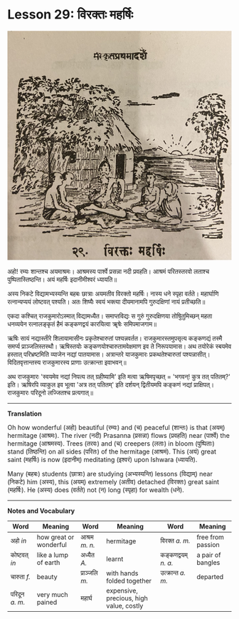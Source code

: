 # Lesson 29: विरक्तः महर्षिः

![picture of Virakta Maharishi in his hermitage surrounded by students.](./images/r1l29.jpg)

अहो! रम्यः शान्तश्च अयमाश्रमः। आश्रमस्य पार्श्वे प्रसन्ना नदी प्रवहति। आश्रमं परितस्तरवो लताश्च पुष्पितास्तिष्ठन्ति। अयं महर्षिः इदानीमीश्वरं ध्यायति॥

अस्य निकटे विद्यामभ्यस्यन्ति बहबः छात्राः अयमतीव विरक्तो महर्षिः। नास्य धने स्पृहा वर्तते। महार्घाणि रत्नान्यप्ययं लोष्टवत् पश्यति। अतः शिष्यैः स्वयं भक्त्या दीयमानामपि गुरुदक्षिणां नायं प्रतीच्छति॥

एकदा कश्चित् राजकुमारोऽस्मात् विद्यामध्यैत। समाप्तविद्यः स गुरुं गुरुदक्षिणया तोषुितुमिच्छन् महता धनव्ययेन रत्नालङ्कृतं हैमं कङ्कणद्वयं कारयित्वा ॠषेः समिपमाजगाम॥

ऋषिः सायं नद्यास्तीरे शिलायामासीनः प्रकृतेश्चारुतां पश्यन्नवर्तत। राजकुमारस्तमुपसृत्य कङ्कणद्यं तस्मै समर्प्य प्राञ्जलिस्तस्थौ। ऋषिस्तयोः कङ्कणयोश्चारुतामवेक्षमाण इव ते निरूपयामास। अथ तयोरेकं स्बयमेव हस्तात् परिभ्रष्टमिति व्याजेन नद्यां पातयामास। अत्रान्तरे याजकुमारः प्रकथतेश्चारुतां पश्यन्नासीत्। विदितवृत्तान्तस्य राजकुमारस्य प्राणाः उत्क्रान्ता इवाभवन्॥

अथ राजकुमारः 'स्वयमेव नद्यां निपत्य तत् ग्रहीष्यामि' इति मत्वा ऋषिमपृच्छत् = 'भगवन्! कुत्र तत् पतितम्?' इति। ऋषिरपि व्याकुल इव भूत्वा 'अत्र तत् पतितम्' इति दर्शयन् द्वितीयमपि कङ्कणं नद्यां प्राक्षिपत्। राजकुमारः परिदूनो लज्जितश्च प्रत्यगात्॥

---

**Translation**

Oh how wonderful (अहो) beautiful (रम्यः) and (च) peaceful (शान्तः) is that
(अयम्) hermitage (आश्रमः). The river (नदी) Prasanna (प्रसन्ना) flows (प्रवहति)
near (पार्श्वे) the hermitage (आश्रमस्य). Trees (तरवः) and (च) creepers (लताः)
in bloom (पुष्पिताः) stand (तिष्ठन्ति) on all sides (परितः) of the hermitage
(आश्रमं). This (अयं) great saint (महर्षिः) is now (इदानीम्) meditating (इश्वरं) upon Ishwara (ध्यायति).

Many (बहबः) students (छात्राः) are studying (अभ्यस्यन्ति) lessons (विद्याम्) near (निकटे) him (अस्य), this (अयम्) extremely (अतीव) detached (विरक्तः) great saint (महर्षिः). He (अस्य) does (वर्तते) not (न) long (स्पृहा) for wealth (धने).


---

**Notes and Vocabulary**

| Word | Meaning | Word | Meaning | Word | Meaning |
| --- | --- | --- | --- | --- | --- |
| अहो *in* | how great or wonderful | आश्रम *m. n.* | hermitage | विरक्त *a. m.* | free from passion | 
| कोष्टवत् *in* | like a lump of earth | अध्यैत *A.* | learnt | कङ्कणद्वयम् *n. a.* | a pair of bangles |
| चारुता *f.* | beauty | प्राञ्जलि *m.* | with hands folded together | उत्क्रान्त *a. m.* | departed |
| परिदून *a. m.* | very much pained | महार्घ | expensive, precious, high value, costly | | |